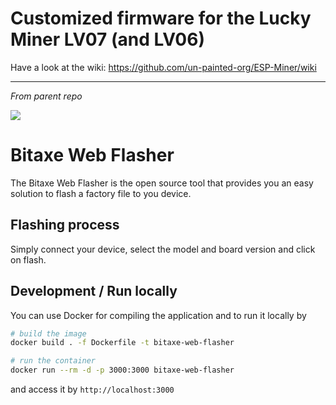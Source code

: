 
# Customized firmware for the Lucky Miner LV07 (and LV06)

Have a look at the wiki: https://github.com/un-painted-org/ESP-Miner/wiki

***

*From parent repo*

[![](https://dcbadge.vercel.app/api/server/3E8ca2dkcC)](https://discord.gg/3E8ca2dkcC)

# Bitaxe Web Flasher

The Bitaxe Web Flasher is the open source tool that provides you an easy solution to flash a factory file to you device.

## Flashing process

Simply connect your device, select the model and board version and click on flash.

## Development / Run locally

You can use Docker for compiling the application and to run it locally by

```bash
# build the image
docker build . -f Dockerfile -t bitaxe-web-flasher

# run the container
docker run --rm -d -p 3000:3000 bitaxe-web-flasher
```

and access it by `http://localhost:3000`
